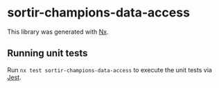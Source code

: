 # sortir-champions-data-access

This library was generated with [Nx](https://nx.dev).

## Running unit tests

Run `nx test sortir-champions-data-access` to execute the unit tests via [Jest](https://jestjs.io).
